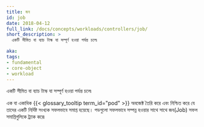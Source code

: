 ```yaml
---
title: জব
id: job
date: 2018-04-12
full_link: /docs/concepts/workloads/controllers/job/
short_description: >
  একটি সীমিত বা ব্যাচ টাস্ক যা সম্পূর্ণ হওয়া পর্যন্ত চলে৷

aka: 
tags:
- fundamental
- core-object
- workload
---
```

 একটি সীমিত বা ব্যাচ টাস্ক যা সম্পূর্ণ হওয়া পর্যন্ত চলে৷

<!--more--> 

এক বা একাধিক {{< glossary_tooltip term_id="pod" >}} অবজেক্ট তৈরি করে এবং নিশ্চিত করে যে তাদের একটি নির্দিষ্ট সংখ্যক সফলভাবে সমাপ্ত হয়েছে। পডগুলো সফলভাবে সম্পন্ন হওয়ার সাথে সাথে জব(Job) সফল সমাপ্তিগুলিকে ট্র্যাক করে৷
